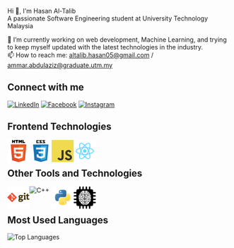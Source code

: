 Hi 👋, I'm Hasan Al-Talib  
A passionate Software Engineering student at University Technology Malaysia

🔭 I’m currently working on web development, Machine Learning, and trying to keep myself updated with the latest technologies in the industry.  
📫 How to reach me: altalib.hasan05@gmail.com / ammar.abdulaziz@graduate.utm.my 

## Connect with me

<p align="left">
  <a href="https://www.linkedin.com/in/hasan-al-talib-6095b3323/"><img alt="LinkedIn" title="LinkedIn" src="https://img.icons8.com/color/48/000000/linkedin.png" width="40"/></a>
  <a href="https://www.facebook.com/hasan.ammar.52/"><img alt="Facebook" title="Facebook" src="https://img.icons8.com/color/48/000000/facebook.png" width="40"/></a>
  <a href="https://www.instagram.com/hasanammar05/?hl=en"><img alt="Instagram" title="Instagram" src="https://img.icons8.com/fluency/48/000000/instagram-new.png" width="40"/></a>
</p>

## Frontend Technologies

<img align="left" alt="HTML5" width="50px" src="https://raw.githubusercontent.com/github/explore/main/topics/html/html.png" />
<img align="left" alt="CSS3" width="50px" src="https://raw.githubusercontent.com/github/explore/main/topics/css/css.png" />
<img align="left" alt="JavaScript" width="50px" src="https://raw.githubusercontent.com/github/explore/main/topics/javascript/javascript.png" />
<img align="left" alt="React" width="50px" src="https://raw.githubusercontent.com/github/explore/main/topics/react/react.png" />

<br /><br />

## Other Tools and Technologies

<img align="left" alt="Git" width="50px" src="https://raw.githubusercontent.com/github/explore/main/topics/git/git.png" />
<img align="left" alt="C++" width="50px" src="https://raw.githubusercontent.com/github/explore/main/topics/cplusplus/cplusplus.png" />
<img align="left" alt="Python" width="50px" src="https://raw.githubusercontent.com/github/explore/main/topics/python/python.png" />
<img align="left" alt="Machine Learning" width="50px" src="https://raw.githubusercontent.com/github/explore/main/topics/machine-learning/machine-learning.png" />

<br /><br />

## Most Used Languages

![Top Languages](https://github-readme-stats.vercel.app/api/top-langs/?username=YOUR_GITHUB_USERNAME&layout=compact&theme=dark)

<!-- Replace YOUR_GITHUB_USERNAME with your actual GitHub username to display your most used languages. -->
